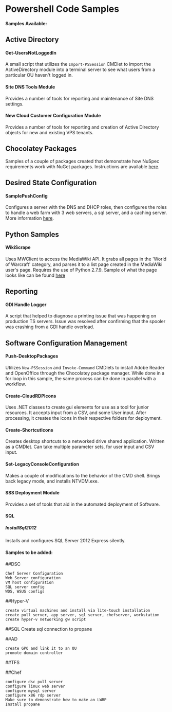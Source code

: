 # Powershell Code Samples

#### Samples Available:

## Active Directory

#### Get-UsersNotLoggedIn

A small script that utilizes the `Import-PSSession` CMDlet to import the ActiveDirectory module into a terminal server
to see what users from a particular OU haven't logged in.

#### Site DNS Tools Module

Provides a number of tools for reporting and maintenance of Site DNS settings.

#### New Cloud Customer Configuration Module

Provides a number of tools for reporting and creation of Active Directory objects for new and existing VPS tenants.

## Chocolatey Packages

Samples of a couple of packages created that demonstrate how NuSpec requirements work with NuGet packages.  Instructions
are available [here](https://github.com/jebaile7964/PowerShell-Code-Samples/tree/master/Chocolatey%20Packages).

## Desired State Configuration

#### SamplePushConfig

Configures a server with the DNS and DHCP roles, then configures the roles to handle a web farm with 3 web servers, a sql
server, and a caching server.  More information [here](https://github.com/jebaile7964/PowerShell-Code-Samples/tree/master/DSC).

## Python Samples

#### WikiScrape

Uses MWClient to access the MediaWiki API.  It grabs all pages in the 'World of Warcraft' category, and parses it to a list page created in the MediaWiki user's page.  Requires the use of Python 2.7.9.  Sample of what the page looks like can be
found [here](https://en.wikipedia.org/wiki/User:Jebaile7964/World_of_Warcraft)

## Reporting

#### GDI Handle Logger

A script that helped to diagnose a printing issue that was happening on production TS servers.  Issue was resolved after
confirming that the spooler was crashing from a GDI handle overload.

## Software Configuration Management

#### Push-DesktopPackages

Utilizes `New-PSSession` and `Invoke-Command` CMDlets to install Adobe Reader and OpenOffice through the Chocolatey package
manager.  While done in a for loop in this sample, the same process can be done in parallel with a workflow.

#### Create-CloudRDPIcons

Uses .NET classes to create gui elements for use as a tool for junior resources.  It accepts input from a CSV, and some
User input.  After processing, it creates the icons in their respective folders for deployment.

#### Create-ShortcutIcons

Creates desktop shortcuts to a networked drive shared application.  Written as a CMDlet.  Can take multiple parameter sets,
for user input and CSV input.

#### Set-LegacyConsoleConfiguration

Makes a couple of modifications to the behavior of the CMD shell.  Brings back legacy mode, and installs NTVDM.exe.

#### SSS Deployment Module

Provides a set of tools that aid in the automated deployment of Software.

#### SQL

##### InstallSql2012

Installs and configures SQL Server 2012 Express silently.

#### Samples to be added:

##DSC
```
Chef Server Configuration
Web Server configuration
VM host configuration
SQL server config
WDS, WSUS configs
```

##Hyper-V
```
create virtual machines and install via lite-touch installation
create pull server, app server, sql server, chefserver, workstation
create hyper-v networking gw script
```
##SQL
Create sql connection to propane

##AD
```
create GPO and link it to an OU
promote domain controller
```

##TFS

##Chef
```
configure dsc pull server
configure linux web server
configure mysql server
configure x86 rdp server
Make sure to demonstrate how to make an LWRP
Install propane
```
